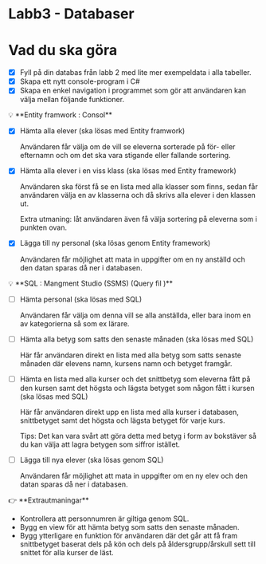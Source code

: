 # Labb3 - Databaser

# Vad du ska göra

- [x]  Fyll på din databas från labb 2 med lite mer exempeldata i alla tabeller.
- [x]  Skapa ett nytt console-program i C#
- [x]  Skapa en enkel navigation i programmet som gör att användaren kan välja mellan följande funktioner.

<aside>
💡  **Entity framwork : Consol**

- [x]  Hämta alla elever (ska lösas med Entity framwork)
    
    Användaren får välja om de vill se eleverna sorterade på för- eller efternamn och om det ska vara stigande eller fallande sortering.
    
- [x]  Hämta alla elever i en viss klass (ska lösas med Entity framework)
    
    Användaren ska först få se en lista med alla klasser som finns, sedan får användaren välja en av klasserna och då skrivs alla elever i den klassen ut.
    
    Extra utmaning: låt användaren även få välja sortering på eleverna som i punkten ovan.
    
- [x]  Lägga till ny personal (ska lösas genom Entity framework)
    
    Användaren får möjlighet att mata in uppgifter om en ny anställd och den datan sparas då ner i databasen.
    
</aside>

<aside>
💡 **SQL : Mangment Studio (SSMS) (Query fil )**

- [ ]  Hämta personal (ska lösas med SQL)
    
    Användaren får välja om denna vill se alla anställda, eller bara inom en av kategorierna så som ex lärare.
    
- [ ]  Hämta alla betyg som satts den senaste månaden (ska lösas med SQL)
    
    Här får användaren direkt en lista med alla betyg som satts senaste månaden där elevens namn, kursens namn och betyget framgår.
    
- [ ]  Hämta en lista med alla kurser och det snittbetyg som eleverna fått på den kursen samt det högsta och lägsta betyget som någon fått i kursen (ska lösas med SQL)
    
    Här får användaren direkt upp en lista med alla kurser i databasen, snittbetyget samt det högsta och lägsta betyget för varje kurs.
    
    Tips: Det kan vara svårt att göra detta med betyg i form av bokstäver så du kan välja att lagra betygen som siffror istället.
    
- [ ]  Lägga till nya elever (ska lösas genom SQL)
    
    Användaren får möjlighet att mata in uppgifter om en ny elev och den datan sparas då ner i databasen.
    
</aside>

<aside>
👉 **Extrautmaningar**

- Kontrollera att personnumren är giltiga genom SQL.
- Bygg en view för att hämta betyg som satts den senaste månaden.
- Bygg ytterligare en funktion för användaren där det går att få fram snittbetyget baserat dels på kön och dels på åldersgrupp/årskull sett till snittet för alla kurser de läst.
</aside>
